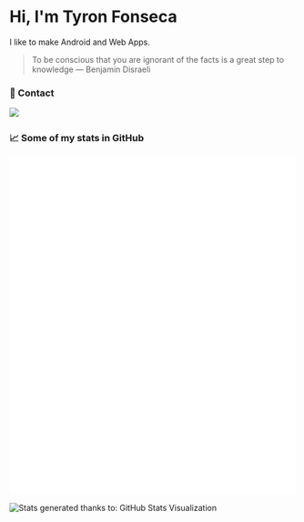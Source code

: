 # Hi, I'm Tyron Fonseca

I like to make Android and Web Apps.

> To be conscious that you are ignorant of the facts is a great step to knowledge ― Benjamin Disraeli

### :email: Contact
<a href="https://www.linkedin.com/in/tyronfonseca/" target="blank">
<img src="https://img.shields.io/badge/linkedin-%230077B5.svg?style=for-the-badge&logo=linkedin&logoColor=white"/>
</a>


### :chart_with_upwards_trend: Some of my stats in GitHub

![](https://github.com/tyronfonseca/github-stats/blob/master/generated/overview.svg)
![](https://github.com/tyronfonseca/github-stats/blob/master/generated/languages.svg)

![Stats generated thanks to: GitHub Stats Visualization](https://github.com/jstrieb/github-stats)
